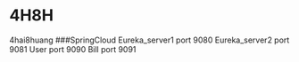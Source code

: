 # 4H8H
4hai8huang
###SpringCloud
    Eureka_server1 port 9080
    Eureka_server2 port 9081
    User port 9090
    Bill port 9091
